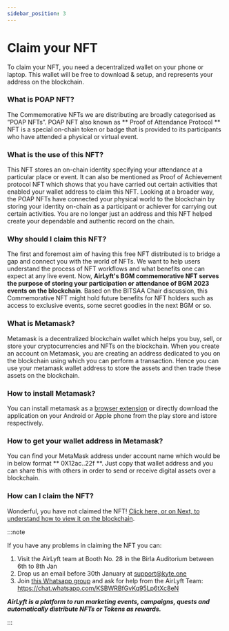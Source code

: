 ```yaml
---
sidebar_position: 3
---
```


# Claim your NFT

To claim your NFT, you need a decentralized wallet on your phone or laptop. This wallet will be free to download & setup, and represents your address on the blockchain.


### What is POAP NFT?

The Commemorative NFTs we are distributing are broadly categorised as “POAP NFTs”. POAP NFT also known as ** Proof of Attendance Protocol ** NFT is a special on-chain token or badge that is provided to its participants who have attended a physical or virtual event.

### What is the use of this NFT?

This NFT stores an on-chain identity specifying your attendance at a particular place or event. It can also be mentioned as Proof of Achievement protocol NFT which shows that you have carried out certain activities that enabled your wallet address to claim this NFT. Looking at a broader way, the POAP NFTs have connected your physical world to the blockchain by storing your identity on-chain as a participant or achiever for carrying out certain activities. You are no longer just an address and this NFT helped create your dependable and authentic record on the chain.

### Why should I claim this NFT?

The first and foremost aim of having this free NFT distributed is to bridge a gap and connect you with the world of NFTs. We want to help users understand the process of NFT workflows and what benefits one can expect at any live event. Now, **AirLyft's BGM commemorative NFT serves the purpose of storing your participation or attendance of BGM 2023 events on the blockchain**. Based on the BITSAA Chair discussion, this Commemorative NFT might hold future benefits for NFT holders such as access to exclusive events, some secret goodies in the next BGM or so.

### What is Metamask?
	
Metamask is a decentralized blockchain wallet which helps you buy, sell, or store your cryptocurrencies and NFTs on the blockchain. When you create an account on Metamask, you are creating an address dedicated to you on the blockchain using which you can perform a transaction. Hence you can use your metamask wallet address to store the assets and then trade these assets on the blockchain. 

### How to install Metamask?

You can install metamask as a [browser extension](https://chrome.google.com/webstore/detail/metamask/nkbihfbeogaeaoehlefnkodbefgpgknn?hl=en) or directly download the application on your Android or Apple phone from the play store and istore respectively.


### How to get your wallet address in Metamask?

You can find your MetaMask address under account name which would be in below format ** 0X12ac..22f **. Just copy that wallet address and you can share this with others in order to send or receive digital assets over a blockchain.

### How can I claim the NFT?

Wonderful, you have not claimed the NFT! [Click here, or on Next, to understand how to view it on the blockchain](view).


:::note

If you have any problems in claiming the NFT you can:

1. Visit the AirLyft team at Booth No. 28 in the Birla Auditorium between 6th to 8th Jan
2. Drop us an email before 30th January at support@kyte.one
3. Join [this Whatsapp group](https://chat.whatsapp.com/KSBWRBfGvKq95Lp6tXc8eN) and ask for help from the AirLyft Team: https://chat.whatsapp.com/KSBWRBfGvKq95Lp6tXc8eN

**_AirLyft is a platform to run marketing events, campaigns, quests and automatically distribute NFTs or Tokens as rewards._**

:::
